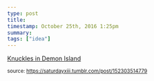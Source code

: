 ```yaml
---
type: post
title: 
timestamp: October 25th, 2016 1:25pm
summary: 
tags: ["idea"]
---
```

<a href=" https://href.li/?http://knuxdi.tumblr.com/">
                        Knuckles in Demon Island                    </a>
                
                
                
                                
<small>source: https://saturdayxiii.tumblr.com/post/152303514779</small>